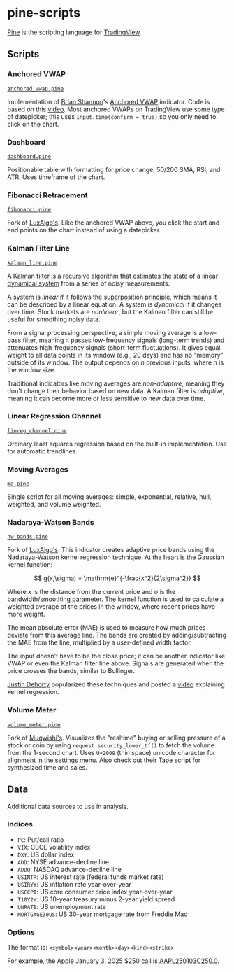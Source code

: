 # pine-scripts

[Pine](https://www.tradingview.com/pine-script-docs/) is the scripting language for [TradingView](https://www.tradingview.com).

## Scripts

### Anchored VWAP

[`anchored_vwap.pine`](./scripts/anchored_vwap.pine)

Implementation of [Brian Shannon](https://www.youtube.com/@alphatrends)'s [Anchored VWAP](https://alphatrends.net/anchored-vwap/) indicator. Code is based on this [video](https://www.youtube.com/watch?v=nOnZjtR0vvQ). Most anchored VWAPs on TradingView use some type of datepicker; this uses `input.time(confirm = true)` so you only need to click on the chart.

### Dashboard

[`dashboard.pine`](./scripts/dashboard.pine)

Positionable table with formatting for price change, 50/200 SMA, RSI, and ATR. Uses timeframe of the chart.

### Fibonacci Retracement

[`fibonacci.pine`](./scripts/fibonacci.pine)

Fork of [LuxAlgo's](https://www.tradingview.com/script/2HmHKuo1-Fibonacci-Toolkit-LuxAlgo). Like the anchored VWAP above, you click the start and end points on the chart instead of using a datepicker.

### Kalman Filter Line

[`kalman_line.pine`](./scripts/kalman_line.pine)

A [Kalman filter](https://en.wikipedia.org/wiki/Kalman_filter) is a recursive algorithm that estimates the state of a [linear dynamical system](https://en.wikipedia.org/wiki/Linear_dynamical_system) from a series of noisy measurements.

A system is _linear_ if it follows the [superposition principle](https://en.wikipedia.org/wiki/Superposition_principle), which means it can be described by a linear equation. A system is _dynamical_ if it changes over time. Stock markets are _nonlinear_, but the Kalman filter can still be useful for smoothing noisy data.

From a signal processing perspective, a simple moving average is a low-pass filter, meaning it passes low-frequency signals (long-term trends) and attenuates high-frequency signals (short-term fluctuations). It gives equal weight to all data points in its window (e.g., 20 days) and has no "memory" outside of its window. The output depends on $n$ previous inputs, where $n$ is the window size.

Traditional indicators like moving averages are _non-adaptive_, meaning they don't change their behavior based on new data. A Kalman filter is _adaptive_, meaning it can become more or less sensitive to new data over time.

### Linear Regression Channel

[`linreg_channel.pine`](./scripts/linreg_channel.pine)

Ordinary least squares regression based on the built-in implementation. Use for automatic trendlines.

### Moving Averages

[`ma.pine`](./scripts/ma.pine)

Single script for all moving averages: simple, exponential, relative, hull, weighted, and volume weighted.

### Nadaraya-Watson Bands

[`nw_bands.pine`](./scripts/nw_bands.pine)

Fork of [LuxAlgo's](https://www.tradingview.com/script/Iko0E2kL-Nadaraya-Watson-Envelope-LuxAlgo/). This indicator creates adaptive price bands using the Nadaraya-Watson kernel regression technique. At the heart is the Gaussian kernel function:

$$
g(x,\sigma) = \mathrm{e}^{-\frac{x^2}{2\sigma^2}}
$$

Where $x$ is the distance from the current price and $\sigma$ is the bandwidth/smoothing parameter. The kernel function is used to calculate a weighted average of the prices in the window, where recent prices have more weight.

The mean absolute error (MAE) is used to measure how much prices deviate from this average line. The bands are created by adding/subtracting the MAE from the line, multiplied by a user-defined width factor.

The input doesn't have to be the close price; it can be another indicator like VWAP or even the Kalman filter line above. Signals are generated when the price crosses the bands, similar to Bollinger.

[Justin Dehorty](https://www.tradingview.com/u/jdehorty) popularized these techniques and posted a [video](https://www.youtube.com/watch?v=OfW0nwyaEd0) explaining kernel regression.

### Volume Meter

[`volume_meter.pine`](./scripts/volume_meter.pine)

Fork of [Muqwishi's](https://www.tradingview.com/script/ZMdZlGaJ-Volume-Speed-By-MUQWISHI/). Visualizes the "realtime" buying or selling pressure of a stock or coin by using `request.security_lower_tf()` to fetch the volume from the 1-second chart. Uses `U+2009` (thin space) unicode character for alignment in the settings menu. Also check out their [Tape](https://www.tradingview.com/script/IZnarK90-Time-Sales-Tape-By-MUQWISHI/) script for synthesized time and sales.

## Data

Additional data sources to use in analysis.

### Indices

* `PC`: Put/call ratio
* `VIX`: CBOE volatility index
* `DXY`: US dollar index
* `ADD`: NYSE advance-decline line
* `ADDQ`: NASDAQ advance-decline line
* `USINTR`: US interest rate (federal funds market rate)
* `USIRYY`: US inflation rate year-over-year
* `USCCPI`: US core consumer price index year-over-year
* `T10Y2Y`: US 10-year treasury minus 2-year yield spread
* `UNRATE`: US unemployment rate
* `MORTGAGE30US`: US 30-year mortgage rate from Freddie Mac

### Options

The format is: `<symbol><year><month><day><kind><strike>`

For example, the Apple January 3, 2025 $250 call is [AAPL250103C250.0](https://www.tradingview.com/symbols/OPRA-AAPL250103C250.0/).
